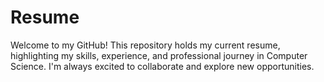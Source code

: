 # Resume
Welcome to my GitHub! This repository holds my current resume, highlighting my skills, experience, and professional journey in Computer Science. I'm always excited to collaborate and explore new opportunities. 
